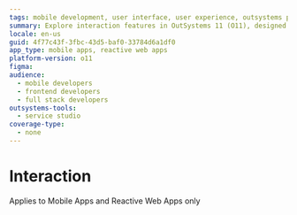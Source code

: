 ```yaml
---
tags: mobile development, user interface, user experience, outsystems platform, app development
summary: Explore interaction features in OutSystems 11 (O11), designed exclusively for Mobile Apps and Reactive Web Apps.
locale: en-us
guid: 4f77c43f-3fbc-43d5-baf0-33784d6a1df0
app_type: mobile apps, reactive web apps
platform-version: o11
figma:
audience:
  - mobile developers
  - frontend developers
  - full stack developers
outsystems-tools:
  - service studio
coverage-type:
  - none
---
```


# Interaction

<div class="info" markdown="1">

Applies to Mobile Apps and Reactive Web Apps only

</div>
